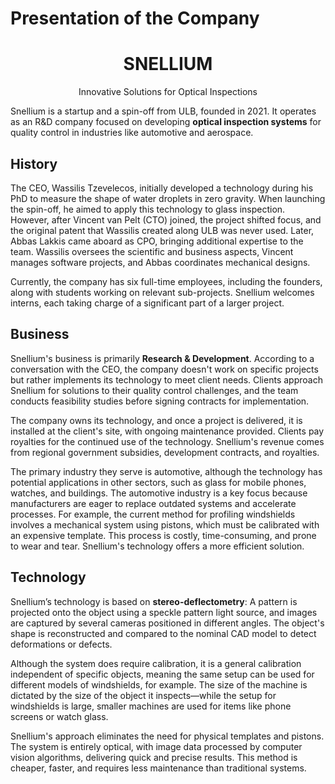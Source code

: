 # Presentation of the Company

<div style="text-align:center"> <h1>SNELLIUM</h1> <p>Innovative Solutions for Optical Inspections</p> </div>

Snellium is a startup and a spin-off from ULB, founded in 2021. It operates as an R&D company focused on developing **optical inspection systems** for quality control in industries like automotive and aerospace.

## History 

The CEO, Wassilis Tzevelecos, initially developed a technology during his PhD to measure the shape of water droplets in zero gravity. When launching the spin-off, he aimed to apply this technology to glass inspection. However, after Vincent van Pelt (CTO) joined, the project shifted focus, and the original patent that Wassilis created along ULB was never used. Later, Abbas Lakkis came aboard as CPO, bringing additional expertise to the team. Wassilis oversees the scientific and business aspects, Vincent manages software projects, and Abbas coordinates mechanical designs.

Currently, the company has six full-time employees, including the founders, along with students working on relevant sub-projects. Snellium welcomes interns, each taking charge of a significant part of a larger project.

## Business

Snellium's business is primarily **Research & Development**. According to a conversation with the CEO, the company doesn't work on specific projects but rather implements its technology to meet client needs. Clients approach Snellium for solutions to their quality control challenges, and the team conducts feasibility studies before signing contracts for implementation.

The company owns its technology, and once a project is delivered, it is installed at the client's site, with ongoing maintenance provided. Clients pay royalties for the continued use of the technology. Snellium's revenue comes from regional government subsidies, development contracts, and royalties.

The primary industry they serve is automotive, although the technology has potential applications in other sectors, such as glass for mobile phones, watches, and buildings. The automotive industry is a key focus because manufacturers are eager to replace outdated systems and accelerate processes. For example, the current method for profiling windshields involves a mechanical system using pistons, which must be calibrated with an expensive template. This process is costly, time-consuming, and prone to wear and tear. Snellium's technology offers a more efficient solution.

## Technology

Snellium’s technology is based on **stereo-deflectometry**:
A pattern is projected onto the object using a speckle pattern light source, and images are captured by several cameras positioned in different angles. The object's shape is reconstructed and compared to the nominal CAD model to detect deformations or defects.

Although the system does require calibration, it is a general calibration independent of specific objects, meaning the same setup can be used for different models of windshields, for example. The size of the machine is dictated by the size of the object it inspects—while the setup for windshields is large, smaller machines are used for items like phone screens or watch glass.

Snellium's approach eliminates the need for physical templates and pistons. The system is entirely optical, with image data processed by computer vision algorithms, delivering quick and precise results. This method is cheaper, faster, and requires less maintenance than traditional systems.